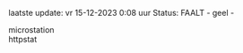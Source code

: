 laatste update: 
vr 15-12-2023  0:08   uur 
Status: FAALT - geel - 
<div class="service Y">microstation</div><div class="service G">httpstat</div>
